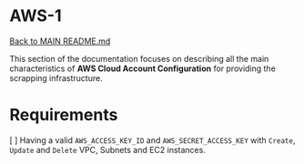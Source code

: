 # AWS-1

[Back to MAIN README.md](../../../README.md)

This section of the documentation focuses on describing all the main characteristics of **AWS Cloud Account Configuration** for providing the scrapping infrastructure.

# Requirements


[ ] Having a valid `AWS_ACCESS_KEY_ID` and `AWS_SECRET_ACCESS_KEY` with `Create`, `Update` and `Delete` VPC, Subnets and EC2 instances.
